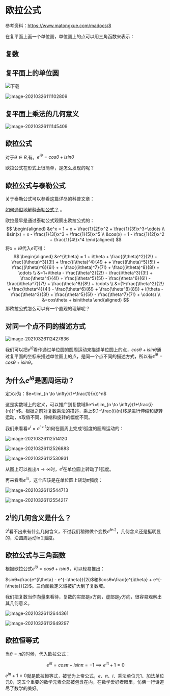 

# 欧拉公式

参考资料：https://www.matongxue.com/madocs/8

在复平面上画一个单位圆，单位圆上的点可以用三角函数来表示：

## 复数

## 复平面上的单位圆

![下载](欧拉公式.assets/下载.png)



![image-20210326111102809](欧拉公式.assets/image-20210326111102809.png)

## 复平面上乘法的几何意义

![image-20210326111145409](欧拉公式.assets/image-20210326111145409.png)

## 欧拉公式

对于$\theta \in R$,有。$e^{iθ}=cosθ+isinθ$

欧拉公式在形式上很简单，是怎么发现的呢？

## 欧拉公式与泰勒公式

关于泰勒公式可以参看这篇详尽的科普文章：

[如何通俗地解释泰勒公式？](https://zhihu.com/question/21149770/answer/111173412) 。

欧拉最早是通过泰勒公式观察出欧拉公式的：
$$
\begin{aligned}
&e^x = 1 + x + \frac{1}{2!}x^2 + \frac{1}{3!}x^3+\cdots
\\
&sin(x) = x - \frac{1}{3!}x^3 + \frac{1}{5!}x^5
\\
&cos(x) = 1 - \frac{1}{2!}x^2 + \frac{1}{4!}x^4
\end{aligned}
$$
将$x = i\theta$代入$e$可得：
$$
\begin{aligned}
&e^{i\theta} = 1 + i\theta + \frac{(i\theta)^2}{2!} + \frac{(i\theta)^3}{3!}  + \frac{(i\theta)^4}{4!} + + \frac{(i\theta)^5}{5!} + \frac{(i\theta)^6}{6!} + + \frac{(i\theta)^7}{7!} + \frac{(i\theta)^8}{8!}  + \cdots
\\
&=1+i\theta - \frac{\theta^2}{2!} - \frac{i\theta^3}{3!} + \frac{\theta^4}{4!} + \frac{i\theta^5}{5!} - \frac{\theta^6}{6!} - \frac{i\theta^7}{7!} + \frac{\theta^8}{8!} + \cdots
\\
&=(1-\frac{\theta^2}{2!} + \frac{\theta^4}{4!} - \frac{\theta^6}{6!} + \frac{\theta^8}{8!}) + i(\theta - \frac{\theta^3}{3!} + \frac{\theta^5}{5!} - \frac{\theta^7}{7!} + \cdots)
\\
&=cos\theta + isin\theta
\end{aligned}
$$
那欧拉公式怎么可以有一个直观的理解呢？

## 对同一个点不同的描述方式

![image-20210326112427836](欧拉公式.assets/image-20210326112427836.png)

我们可以把$e^{iθ}$看作通过单位圆的圆周运动来描述单位圆上的点，$cosθ+isinθ$通过复平面的坐标来描述单位圆上的点，是同一个点不同的描述方式，所以有$e^{iθ}=cosθ+isinθ$。

## **为什么$e^{i\theta}$是圆周运动？**

定义$e$为：$e=\lim_{n \to \infty}(1+\frac{1}{n})^n$

这是实数域上的定义，可以推广到复数域$e^i=\lim_{n \to \infty}(1+\frac{i}{n})^n$。根据之前对复数乘法的描述，乘上$(1+\frac{i}{n})$是进行伸缩和旋转运动，$n$取值不同，伸缩和旋转的幅度不同。

我们来看看$e^i=e^{i×1}$如何在圆周上完成1弧度的圆周运动的：

![image-20210326112514120](欧拉公式.assets/image-20210326112514120.png)

![image-20210326112526883](欧拉公式.assets/image-20210326112526883.png)

![image-20210326112530931](欧拉公式.assets/image-20210326112530931.png)

从图上可以推出$n \to \infty$时，$e^i$在单位圆上转动了1弧度。

再来看看$e^{i\pi}$，这个应该是在单位圆上转动$\pi$弧度：

![image-20210326112544713](欧拉公式.assets/image-20210326112544713.png)

![image-20210326112554217](欧拉公式.assets/image-20210326112554217.png)

## $2^i$的几何含义是什么？

$2^i$看不出来有什么几何含义，不过我们稍微做个变换$e^{i\ln2}$，几何含义还是挺明显的，沿圆周运动$\ln2$弧度。

## 欧拉公式与三角函数

根据欧拉公式$e^{iθ}=cosθ+isinθ$，可以轻易推出：

$sinθ=\frac{e^{i\theta} - e^{-i\theta}}{2i}$和$cosθ=\frac{e^{i\theta} + e^{-i\theta}}{2}$。三角函数定义域被扩大到了复数域。

我们把复数当作向量来看待，复数的实部是$x$方向，虚部是$y$方向，很容易观察出其几何意义。

![image-20210326112644361](欧拉公式.assets/image-20210326112644361.png)

![image-20210326112649297](欧拉公式.assets/image-20210326112649297.png)

## 欧拉恒等式

当$\theta=\pi$的时候，代入欧拉公式：

$$
e^{i\pi} = cos\pi + i sin\pi = -1 \implies e^{i\pi} + 1 = 0
$$

$e^{i\pi} + 1 = 0$就是欧拉恒等式，被誉为上帝公式，$e$、$\pi$、$i$、乘法单位元$1$、加法单位元$0$，这五个重要的数学元素全部被包含在内，在数学爱好者眼里，仿佛一行诗道尽了数学的美好。

